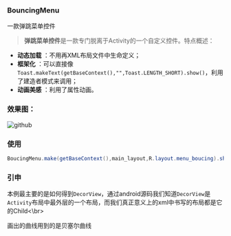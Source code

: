 ### BouncingMenu

一款弹跳菜单控件

>**弹跳菜单控件**是一款专门脱离于Activity的一个自定义控件。特点概述：
 
- **动态加载** ：不用再XML布局文件中生命定义；
- **框架化** ：可以直接像`Toast.makeText(getBaseContext(),"",Toast.LENGTH_SHORT).show()`，利用了建造者模式来调用；
- **动画美感** ：利用了属性动画。

### 效果图：
![github](https://github.com/heavenxue/BouncingMenu/raw/master/doc/shoot.png "github")

### 使用
``` java
BoucingMenu.make(getBaseContext(),main_layout,R.layout.menu_boucing).show();
```

### 引申
本例最主要的是如何得到`DecorView`，通过android源码我们知道`DecorView`是`Activity`布局中最外层的一个布局，而我们真正意义上的xml中书写的布局都是它的Child<\br>
    
画出的曲线用到的是贝塞尔曲线
    